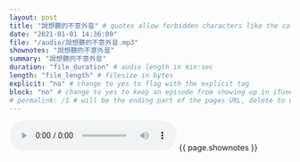 ```yaml
---
layout: post
title: "說想聽的不意外音" # quotes allow forbidden characters like the colon
date: "2021-01-01 14:36:09"
file: "/audio/說想聽的不意外音.mp3"
shownotes: "說想聽的不意外音"
summary: "說想聽的不意外音"
duration: "file_duration" # audio length in min:sec
length: "file_length" # filesize in bytes
explicit: "no" # change to yes to flag with the explicit tag
block: "no" # change to yes to keep an episode from showing up in iTunes
# permalink: /1 # will be the ending part of the pages URL, delete to default to the title
---
```


<audio controls>
<source src="{{site.url}}{{site.baseurl}}{{ page.file }}" type="audio/x-mp3">
Your browser does not support the audio element.
</audio>
{{ page.shownotes }}
